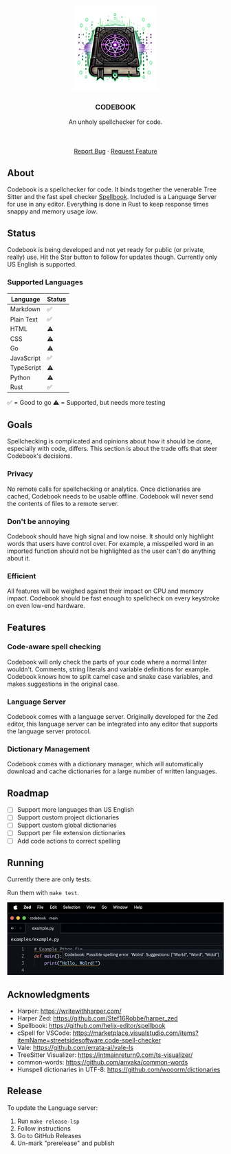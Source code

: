 <br />
<div align="center">
  <a href="https://github.com/blopker/codebook">
    <img src="assets/codebook-nt.webp" alt="Logo" width="200" >
  </a>
  <h3 align="center">CODEBOOK</h3>
  <p align="center">
      An unholy spellchecker for code.
    <br />
    <br />
    <!-- <a href="https://github.com/blopker/codebook/releases/latest/">Download</a> -->
    <br />
    <br />
    <a href="https://github.com/blopker/codebook/issues">Report Bug</a>
    ·
    <a href="https://github.com/blopker/codebook/issues">Request Feature</a>
  </p>
</div>

## About

Codebook is a spellchecker for code. It binds together the venerable Tree Sitter and the fast spell checker [Spellbook](https://github.com/helix-editor/spellbook). Included is a Language Server for use in any editor. Everything is done in Rust to keep response times snappy and memory usage _low_.

## Status

Codebook is being developed and not yet ready for public (or private, really) use. Hit the Star button to follow for updates though. Currently only US English is supported.

### Supported Languages

| Language | Status |
| --- | --- |
| Markdown | ✅ |
| Plain Text | ✅ |
| HTML | ⚠️ |
| CSS | ⚠️ |
| Go | ⚠️ |
| JavaScript | ✅ |
| TypeScript | ⚠️ |
| Python | ⚠️ |
| Rust | ✅ |

✅ = Good to go
⚠️ = Supported, but needs more testing

## Goals

Spellchecking is complicated and opinions about how it should be done, especially with code, differs. This section is about the trade offs that steer Codebook's decisions.

### Privacy

No remote calls for spellchecking or analytics. Once dictionaries are cached, Codebook needs to be usable offline. Codebook will never send the contents of files to a remote server.

### Don't be annoying

Codebook should have high signal and low noise. It should only highlight words that users have control over. For example, a misspelled word in an imported function should not be highlighted as the user can't do anything about it.

### Efficient

All features will be weighed against their impact on CPU and memory impact. Codebook should be fast enough to spellcheck on every keystroke on even low-end hardware.

## Features

### Code-aware spell checking

Codebook will only check the parts of your code where a normal linter wouldn't. Comments, string literals and variable definitions for example. Codebook knows how to split camel case and snake case variables, and makes suggestions in the original case.

### Language Server

Codebook comes with a language server. Originally developed for the Zed editor, this language server can be integrated into any editor that supports the language server protocol.

### Dictionary Management

Codebook comes with a dictionary manager, which will automatically download and cache dictionaries for a large number of written languages.

## Roadmap

- [ ] Support more languages than US English
- [ ] Support custom project dictionaries
- [ ] Support custom global dictionaries
- [ ] Support per file extension dictionaries
- [ ] Add code actions to correct spelling

## Running

Currently there are only tests.

Run them with `make test`.

![screenshot](assets/screenshot.webp)

## Acknowledgments
- Harper: https://writewithharper.com/
- Harper Zed: https://github.com/Stef16Robbe/harper_zed
- Spellbook: https://github.com/helix-editor/spellbook
- cSpell for VSCode: https://marketplace.visualstudio.com/items?itemName=streetsidesoftware.code-spell-checker
- Vale: https://github.com/errata-ai/vale-ls
- TreeSitter Visualizer: https://intmainreturn0.com/ts-visualizer/
- common-words: https://github.com/anvaka/common-words
- Hunspell dictionaries in UTF-8: https://github.com/wooorm/dictionaries

## Release

To update the Language server:

1. Run `make release-lsp`
1. Follow instructions
1. Go to GitHub Releases
1. Un-mark "prerelease" and publish
